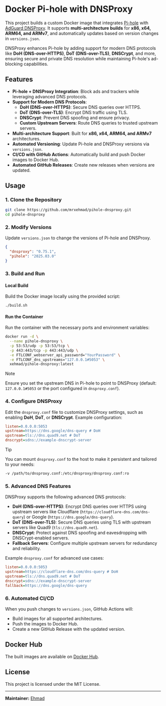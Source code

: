 # Docker Pi-hole with DNSProxy

This project builds a custom Docker image that integrates [Pi-hole](https://pi-hole.net/) with [AdGuard DNSProxy](https://github.com/AdguardTeam/dnsProxy). It supports **multi-architecture builds** for **x86, x64, ARM64, and ARMv7**, and automatically updates based on version changes in `versions.json`.

DNSProxy enhances Pi-hole by adding support for modern DNS protocols like **DoH (DNS-over-HTTPS)**, **DoT (DNS-over-TLS)**, **DNSCrypt**, and more, ensuring secure and private DNS resolution while maintaining Pi-hole's ad-blocking capabilities.

## Features
- **Pi-hole + DNSProxy Integration**: Block ads and trackers while leveraging advanced DNS protocols.
- **Support for Modern DNS Protocols**:
  - **DoH (DNS-over-HTTPS)**: Secure DNS queries over HTTPS.
  - **DoT (DNS-over-TLS)**: Encrypt DNS traffic using TLS.
  - **DNSCrypt**: Prevent DNS spoofing and ensure privacy.
  - **Custom Upstream Servers**: Route DNS queries to trusted upstream servers.
- **Multi-architecture Support**: Built for **x86, x64, ARM64, and ARMv7** architectures.
- **Automated Versioning**: Update Pi-hole and DNSProxy versions via `versions.json`.
- **CI/CD with GitHub Actions**: Automatically build and push Docker images to Docker Hub.
- **Automated GitHub Releases**: Create new releases when versions are updated.

## Usage
### 1. Clone the Repository
```bash
git clone https://github.com/mrxehmad/pihole-dnsproxy.git
cd pihole-dnsproxy
```

### 2. Modify Versions
Update `versions.json` to change the versions of Pi-hole and DNSProxy.

```json
{
  "dnsproxy": "0.75.1",
  "pihole": "2025.03.0"
}
```

### 3. Build and Run
#### Local Build
Build the Docker image locally using the provided script:
```bash
./build.sh
```

#### Run the Container
Run the container with the necessary ports and environment variables:
```bash
docker run -d \
  --name pihole-dnsproxy \
  -p 53:53/udp -p 53:53/tcp \
  -p 443:443/tcp -p 443:443/udp \
  -e FTLCONF_webserver_api_password="YourPassword" \
  -e FTLCONF_dns_upstreams="127.0.0.1#5053" \
  xehmad/pihole-dnsproxy:latest
```

> [!NOTE]  
> Ensure you set the upstream DNS in Pi-hole to point to DNSProxy (default: `127.0.0.1#5053` or the port configured in `dnsproxy.conf`).

### 4. Configure DNSProxy
Edit the `dnsproxy.conf` file to customize DNSProxy settings, such as enabling **DoH**, **DoT**, or **DNSCrypt**. Example configuration:
```ini
listen=0.0.0.0:5053
upstream=https://dns.google/dns-query # DoH
upstream=tls://dns.quad9.net # DoT
dnscrypt=sdns://example-dnscrypt-server
```

> [!TIP]  
> You can mount `dnsproxy.conf` to the host to make it persistent and tailored to your needs:
```bash
-v /path/to/dnsproxy.conf:/etc/dnsproxy/dnsproxy.conf:ro
```

### 5. Advanced DNS Features
DNSProxy supports the following advanced DNS protocols:
- **DoH (DNS-over-HTTPS)**: Encrypt DNS queries over HTTPS using upstream servers like Cloudflare (`https://cloudflare-dns.com/dns-query`) or Google (`https://dns.google/dns-query`).
- **DoT (DNS-over-TLS)**: Secure DNS queries using TLS with upstream servers like Quad9 (`tls://dns.quad9.net`).
- **DNSCrypt**: Protect against DNS spoofing and eavesdropping with DNSCrypt-enabled servers.
- **Fallback Servers**: Configure multiple upstream servers for redundancy and reliability.

Example `dnsproxy.conf` for advanced use cases:
```ini
listen=0.0.0.0:5053
upstream=https://cloudflare-dns.com/dns-query # DoH
upstream=tls://dns.quad9.net # DoT
dnscrypt=sdns://example-dnscrypt-server
fallback=https://dns.google/dns-query
```

### 6. Automated CI/CD
When you push changes to `versions.json`, GitHub Actions will:
- Build images for all supported architectures.
- Push the images to Docker Hub.
- Create a new GitHub Release with the updated version.

## Docker Hub
The built images are available on [Docker Hub](https://hub.docker.com/r/xehmad/pihole-dnsproxy).


## License
This project is licensed under the MIT License.

---

**Maintainer:** [Ehmad](https://github.com/mrxehmad)
